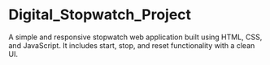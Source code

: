 # Digital_Stopwatch_Project
A simple and responsive stopwatch web application built using HTML, CSS, and JavaScript. It includes start, stop, and reset functionality with a clean UI.
